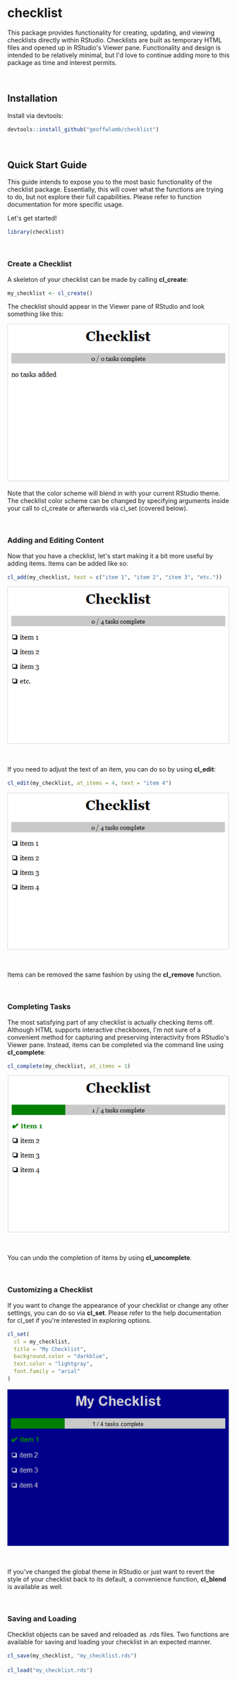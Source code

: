 # checklist

This package provides functionality for creating, updating, and viewing checklists directly within RStudio. Checklists are built as temporary HTML files and opened up in RStudio's Viewer pane. Functionality and design is intended to be relatively minimal, but I'd love to continue adding more to this package as time and interest permits. 

<br>

## Installation

Install via devtools:

``` r
devtools::install_github("geoffwlamb/checklist")
```
<br>

## Quick Start Guide
This guide intends to expose you to the most basic functionality of the checklist package. Essentially, this will cover what the functions are trying to do, but not explore their full capabilities. Please refer to function documentation for more specific usage. 

Let's get started!

``` r
library(checklist)
```
<br>

### Create a Checklist
A skeleton of your checklist can be made by calling <strong>cl_create</strong>:
``` r
my_checklist <- cl_create()
```
The checklist should appear in the Viewer pane of RStudio and look something like this:

![](man/figures/cl_Create.png)

Note that the color scheme will blend in with your current RStudio theme. The checklist color scheme can be changed by specifying arguments inside your call to cl_create or afterwards via cl_set (covered below).

<br>

### Adding and Editing Content
Now that you have a checklist, let's start making it a bit more useful by adding items. Items can be added like so:
``` r
cl_add(my_checklist, text = c("item 1", "item 2", "item 3", "etc."))
```

![](man/figures/cl_add.png)

<br>

If you need to adjust the text of an item, you can do so by using <strong>cl_edit</strong>:

``` r
cl_edit(my_checklist, at_items = 4, text = "item 4")
```
![](man/figures/cl_edit.png)

<br>

Items can be removed the same fashion by using the <strong>cl_remove</strong> function.

<br>

### Completing Tasks
The most satisfying part of any checklist is actually checking items off. Although HTML supports interactive checkboxes, I'm not sure of a convenient method for capturing and preserving interactivity from RStudio's Viewer pane. Instead, items can be completed via the command line using <strong>cl_complete</strong>:
``` r
cl_complete(my_checklist, at_items = 1)
```
![](man/figures/cl_complete.png)

<br>

You can undo the completion of items by using <strong>cl_uncomplete</strong>.

<br>

### Customizing a Checklist
If you want to change the appearance of your checklist or change any other settings, you can do so via <strong>cl_set</strong>. Please refer to the help documentation for cl_set if you're interested in exploring options.
``` r
cl_set(
  cl = my_checklist, 
  title = "My Checklist", 
  background.color = "darkblue", 
  text.color = "lightgray", 
  font.family = "arial"
)
```
![](man/figures/cl_set.png)

<br>

If you've changed the global theme in RStudio or just want to revert the style of your checklist back to its default, a convenience function, <strong>cl_blend</strong> is available as well.

<br>

### Saving and Loading
Checklist objects can be saved and reloaded as .rds files. Two functions are available for saving and loading your checklist in an expected manner.
``` r
cl_save(my_checklist, "my_checklist.rds")

cl_load("my_checklist.rds")
```


